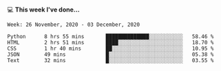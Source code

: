 💻 **This week I've done...**

<!--START_SECTION:waka-->
```text
Week: 26 November, 2020 - 03 December, 2020

Python      8 hrs 55 mins       ██████████████░░░░░░░░░░░   58.46 % 
HTML        2 hrs 51 mins       ████░░░░░░░░░░░░░░░░░░░░░   18.70 % 
CSS         1 hr 40 mins        ██░░░░░░░░░░░░░░░░░░░░░░░   10.95 % 
JSON        49 mins             █░░░░░░░░░░░░░░░░░░░░░░░░   05.38 % 
Text        32 mins             █░░░░░░░░░░░░░░░░░░░░░░░░   03.55 %
```
<!--END_SECTION:waka-->
